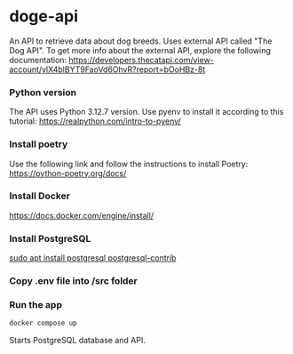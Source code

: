 # doge-api
An API to retrieve data about dog breeds. Uses external API called "The Dog API".
To get more info about the external API, explore the following documentation:
https://developers.thecatapi.com/view-account/ylX4blBYT9FaoVd6OhvR?report=bOoHBz-8t

### Python version
The API uses Python 3.12.7 version. Use pyenv to install it according to this tutorial: https://realpython.com/intro-to-pyenv/

### Install poetry
Use the following link and follow the instructions to install Poetry: https://python-poetry.org/docs/

### Install Docker
https://docs.docker.com/engine/install/

### Install PostgreSQL
[sudo apt install postgresql postgresql-contrib](https://www.postgresql.org/download/)

### Copy .env file into /src folder

### Run the app
```sh
docker compose up
```
Starts PostgreSQL database and API.
